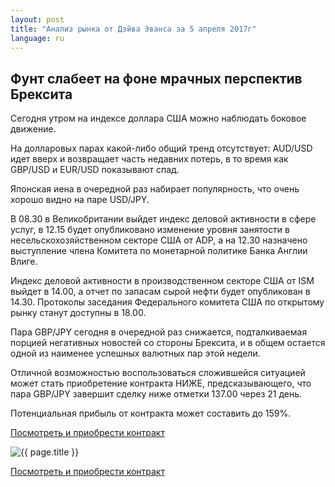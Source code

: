 ```yaml
---
layout: post
title: "Анализ рынка от Дэйва Эванса за 5 апреля 2017г"
language: ru
---
```

## Фунт слабеет на фоне мрачных перспектив Брексита

Сегодня утром на индексе доллара США можно наблюдать боковое движение.

На долларовых парах какой-либо общий тренд отсутствует: AUD/USD идет вверх и возвращает часть недавних потерь, в то время как GBP/USD и EUR/USD показывают спад.

Японская иена в очередной раз набирает популярность, что очень хорошо видно на паре USD/JPY.

В 08.30 в Великобритании выйдет индекс деловой активности в сфере услуг, в 12.15 будет опубликовано изменение уровня занятости в несельскохозяйственном секторе США от ADP, а на 12.30 назначено выступление члена Комитета по монетарной политике Банка Англии Влиге.

Индекс деловой активности в производственном секторе США от ISM выйдет в 14.00, а отчет по запасам сырой нефти будет опубликован в 14.30. Протоколы заседания Федерального комитета США по открытому рынку станут доступны в 18.00.

Пара GBP/JPY сегодня в очередной раз снижается, подталкиваемая порцией негативных новостей со стороны Брексита, и в общем остается одной из наименее успешных валютных пар этой недели. 

Отличной возможностью воспользоваться сложившейся ситуацией может стать приобретение контракта НИЖЕ, предсказывающего, что пара GBP/JPY завершит сделку ниже отметки 137.00 через 21 день. 

Потенциальная прибыль от контракта может составить до 159%.

<a href="http://record.binary.com/_bivVDfg8lHux76XffYA0JmNd7ZgqdRLk/1/?market=forex&underlying=frxGBPJPY&formname=higherlower&duration_amount=21&duration_units=d&amount=10&amount_type=payout&expiry_type=duration&barrier=137&s=1&t=cxDscwtXYav9K6ve2vHzgp0co5lt24DG" target="_blank">Посмотреть и приобрести контракт</a>

<img src="{{ site.url }}/images/ru-05-apr-17.png" alt="{{ page.title }}"  title="{{ page.title }}">

<a href="%LINK%%?https://www.binary.com/d/trade.cgi?market=forex&underlying=frxGBPJPY&formname=higherlower&duration_amount=21&duration_units=d&amount=10&amount_type=payout&expiry_type=duration&barrier=137&s=1&t=cxDscwtXYav9K6ve2vHzgp0co5lt24DG" target="_blank">Посмотреть и приобрести контракт</a>